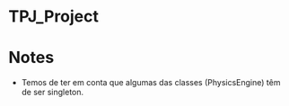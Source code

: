 # TPJ_Project

# Notes
- Temos de ter em conta que algumas das classes (PhysicsEngine) têm de ser singleton.